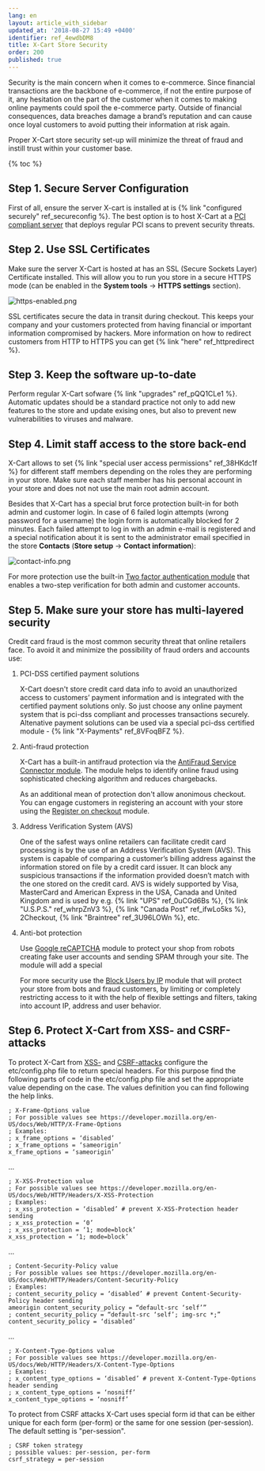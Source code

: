 ```yaml
---
lang: en
layout: article_with_sidebar
updated_at: '2018-08-27 15:49 +0400'
identifier: ref_4ewdbDM8
title: X-Cart Store Security
order: 200
published: true
---
```

Security is the main concern when it comes to e-commerce. Since financial transactions are the backbone of e-commerce, if not the entire purpose of it, any hesitation on the part of the customer when it comes to making online payments could spoil the e-commerce party. Outside of financial consequences, data breaches damage a brand’s reputation and can cause once loyal customers to avoid putting their information at risk again. 

Proper X-Cart store security set-up will minimize the threat of fraud and instill trust within your customer base.

{% toc %}

## Step 1. Secure Server Configuration

First of all, ensure the server X-cart is installed at is {% link "configured securely" ref_secureconfig %}. The best option is to host X-Cart at a [PCI compliant server](https://www.x-cart.com/hosting.html "X-Cart Store Security") that deploys regular PCI scans to prevent security threats. 

## Step 2. Use SSL Certificates

Make sure the server X-Cart is hosted at has an SSL (Secure Sockets Layer) Certificate installed. This will allow you to run you store in a secure HTTPS mode (can be enabled in the **System tools** -> **HTTPS settings** section). 

![https-enabled.png]({{site.baseurl}}/attachments/ref_4ewdbDM8/https-enabled.png)

SSL certificates secure the data in transit during checkout. This keeps your company and your customers protected from having financial or important information compromised by hackers. More information on how to redirect customers from HTTP to HTTPS you can get {% link "here" ref_httpredirect %}. 

## Step 3. Keep the software up-to-date

Perform regular X-Cart sofware {% link "upgrades" ref_pQQ1CLe1 %}. Automatic updates should be a standard practice not only to add new features to the store and update exising ones, but also to prevent new vulnerabilities to viruses and malware.

## Step 4. Limit staff access to the store back-end

X-Cart allows to set {% link "special user access permissions" ref_38HKdc1f %} for different staff members depending on the roles they are performing in your store. Make sure each staff member has his personal account in your store and does not not use the main root admin account. 

Besides that X-Cart has a special brut force protection built-in for both admin and customer login. In case of 6 failed login attempts (wrong password for a username) the login form is automatically blocked for 2 minutes. Each failed attempt to log in with an admin e-mail is registered and a special notification about it is sent to the administrator email specified in the  store **Contacts** (**Store setup** -> **Contact information**):

![contact-info.png]({{site.baseurl}}/attachments/ref_4ewdbDM8/contact-info.png)

For more protection use the built-in [Two factor authentication module](https://market.x-cart.com/addons/two-factor-authorization.html "X-Cart Store Security") that enables a two-step verification for both admin and customer accounts.

## Step 5. Make sure your store has multi-layered security

Credit card fraud is the most common security threat that online retailers face. To avoid it and minimize the possibility of fraud orders and accounts use:

1. PCI-DSS certified payment solutions
   
   X-Cart doesn't store credit card data info to avoid an unauthorized access to customers’ payment information and is integrated with the certified payment solutions only. So just choose any online payment system that is pci-dss compliant and processes transactions securely. Altenative payment solutions can be used via a special pci-dss certified module - {% link "X-Payments" ref_8VFoqBFZ %}. 

2. Anti-fraud protection

   X-Cart has a built-in antifraud protection via the [AntiFraud Service Connector module](https://market.x-cart.com/addons/antifraud.html "X-Cart Store Security"). The module helps to identify online fraud using sophisticated checking algorithm and reduces chargebacks.
   
   As an additional mean of protection don't allow anonimous checkout. You can engage customers in registering an account with your store using the [Register on checkout](https://market.x-cart.com/addons/register-on-checkout.html "X-Cart Store Security") module. 

3. Address Verification System (AVS)
   
   One of the safest ways online retailers can facilitate credit card processing is by the use of an Address Verification System (AVS). This system is capable of comparing a customer’s billing address against the information stored on file by a credit card issuer. It can block any suspicious transactions if the information provided doesn’t match with the one stored on the credit card.
   AVS is widely supported by Visa, MasterCard and American Express in the USA, Canada and United Kingdom and is used by e.g. {% link "UPS" ref_0uCGd6Bs %}, {% link "U.S.P.S." ref_whrpZnV3 %}, {% link "Canada Post" ref_ifwLo5ks %}, 2Checkout, {% link "Braintree" ref_3U96LOWn %}, etc.

4. Anti-bot protection

   Use [Google reCAPTCHA](https://market.x-cart.com/addons/google-recaptcha.html "X-Cart Store Security") module to protect your shop from robots creating fake user accounts and sending SPAM through your site. The module will add a special 
   
   For more security use the [Block Users by IP](https://market.x-cart.com/addons/block-users-by-IP-country-user-agent.html "X-Cart Store Security") module that will protect your store from bots and fraud customers, by limiting or completely restricting access to it with the help of flexible settings and filters, taking into account IP, address and user behavior.

## Step 6. Protect X-Cart from XSS- and CSRF-attacks

To protect X-Cart from [XSS-](https://en.wikipedia.org/wiki/Cross-site_scripting "X-Cart Store Security") and [CSRF-attacks](https://en.wikipedia.org/wiki/Cross-site_request_forgery "X-Cart Store Security") configure the etc/config.php file to return special headers. For this purpose find the following parts of code in the  etc/config.php file and set the appropriate value depending on the case. The values definition you can find following the help links. 


```
; X-Frame-Options value
; For possible values see https://developer.mozilla.org/en-US/docs/Web/HTTP/X-Frame-Options
; Examples:
; x_frame_options = ‘disabled’
; x_frame_options = ‘sameorigin’
x_frame_options = ‘sameorigin’
```
...


```
; X-XSS-Protection value
; For possible values see https://developer.mozilla.org/en-US/docs/Web/HTTP/Headers/X-XSS-Protection
; Examples:
; x_xss_protection = ‘disabled’ # prevent X-XSS-Protection header sending
; x_xss_protection = ‘0’
; x_xss_protection = ‘1; mode=block’
x_xss_protection = ‘1; mode=block’
```
...


```
; Content-Security-Policy value
; For possible values see https://developer.mozilla.org/en-US/docs/Web/HTTP/Headers/Content-Security-Policy
; Examples:
; content_security_policy = ‘disabled’ # prevent Content-Security-Policy header sending
ameorigin content_security_policy = “default-src ‘self’”
; content_security_policy = “default-src ‘self’; img-src *;”
content_security_policy = ‘disabled’
```
...


```
; X-Content-Type-Options value
; For possible values see https://developer.mozilla.org/en-US/docs/Web/HTTP/Headers/X-Content-Type-Options
; Examples:
; x_content_type_options = ‘disabled’ # prevent X-Content-Type-Options header sending
; x_content_type_options = ‘nosniff’
x_content_type_options = ‘nosniff’
```

To protect from CSRF attacks X-Cart uses special form id that can be either unique for each form (per-form) or the same for one session (per-session). The default setting is "per-session".


```
; CSRF token strategy
; possible values: per-session, per-form
csrf_strategy = per-session
```
